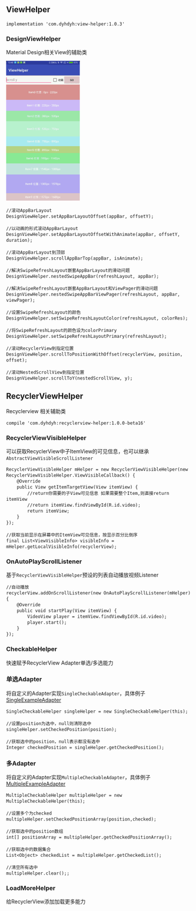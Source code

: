 ## ViewHelper
```
implementation 'com.dyhdyh:view-helper:1.0.3'
```
### DesignViewHelper
Material Design相关View的辅助类

<img src="screenshot/1.gif" width="200"/>

```
//滚动AppBarLayout
DesignViewHelper.setAppBarLayoutOffset(appBar, offsetY);

//以动画的形式滚动AppBarLayout
DesignViewHelper.setAppBarLayoutOffsetWithAnimate(appBar, offsetY, duration);

//滚动AppBarLayout到顶部
DesignViewHelper.scrollAppBarTop(appBar, isAnimate);

//解决SwipeRefreshLayout嵌套AppBarLayout的滑动问题
DesignViewHelper.nestedSwipeAppBar(refreshLayout, appBar);

//解决SwipeRefreshLayout嵌套AppBarLayout和ViewPager的滑动问题
DesignViewHelper.nestedSwipeAppBarViewPager(refreshLayout, appBar, viewPager);

//设置SwipeRefreshLayout的颜色
DesignViewHelper.setSwipeRefreshLayoutColor(refreshLayout, colorRes);

//将SwipeRefreshLayout的颜色设为colorPrimary
DesignViewHelper.setSwipeRefreshLayoutPrimary(refreshLayout);

//滚动RecyclerView到指定位置
DesignViewHelper.scrollToPositionWithOffset(recyclerView, position, offset);

//滚动NestedScrollView到指定位置
DesignViewHelper.scrollToY(nestedScrollView, y);
```

## RecyclerViewHelper
Recyclerview 相关辅助类

```
compile 'com.dyhdyh:recyclerview-helper:1.0.0-beta16'
```

### RecyclerViewVisibleHelper
可以获取RecyclerView中子ItemView的可见信息，也可以继承`AbstractViewVisibleScrollListener`

```
RecyclerViewVisibleHelper mHelper = new RecyclerViewVisibleHelper(new RecyclerViewVisibleHelper.ViewVisibleCallback() {
    @Override
    public View getItemTargetView(View itemView) {
        //return你需要的子View可见信息 如果需要整个Item,则直接return itemView
        //return itemView.findViewById(R.id.video);
        return itemView;
    }
});

//获取当前显示在屏幕中的ItemView可见信息，按显示百分比倒序
final List<ViewVisibleInfo> visibleInfo = mHelper.getLocalVisibleInfo(recyclerView);
```

### OnAutoPlayScrollListener
基于`RecyclerViewVisibleHelper`预设的列表自动播放视频Listener

```
//自动播放
recyclerView.addOnScrollListener(new OnAutoPlayScrollListener(mHelper) {
    @Override
    public void startPlay(View itemView) {
        VideoView player = itemView.findViewById(R.id.video);
        player.start();
    }
});
```

### CheckableHelper
快速赋予RecyclerView Adapter单选/多选能力

### __单选Adapter__
将自定义的Adapter实现`SingleCheckableAdapter`，具体例子[SingleExampleAdapter](https://github.com/dengyuhan/CheckableHelper/blob/master/app/src/main/java/com/dyhdyh/helper/checkable/example/SingleExampleAdapter.java)   

```
SingleCheckableHelper singleHelper = new SingleCheckableHelper(this);

//设置position为选中，null则清除选中
singleHelper.setCheckedPosition(position);

//获取选中的position，null表示都没有选中
Integer checkedPosition = singleHelper.getCheckedPosition();
```

### __多Adapter__
将自定义的Adapter实现`MultipleCheckableAdapter`，具体例子[MultipleExampleAdapter](https://github.com/dengyuhan/CheckableHelper/blob/master/app/src/main/java/com/dyhdyh/helper/checkable/example/MultipleExampleAdapter.java)  

```
MultipleCheckableHelper multipleHelper = new MultipleCheckableHelper(this);

//设置多个为checked
multipleHelper.setCheckedPositionArray(position,checked);

//获取选中的position数组
int[] positionArray = multipleHelper.getCheckedPositionArray();

//获取选中的数据集合
List<Object> checkedList = multipleHelper.getCheckedList();

//清空所有选中
multipleHelper.clear();;

```

### LoadMoreHelper
给RecyclerView添加加载更多能力
